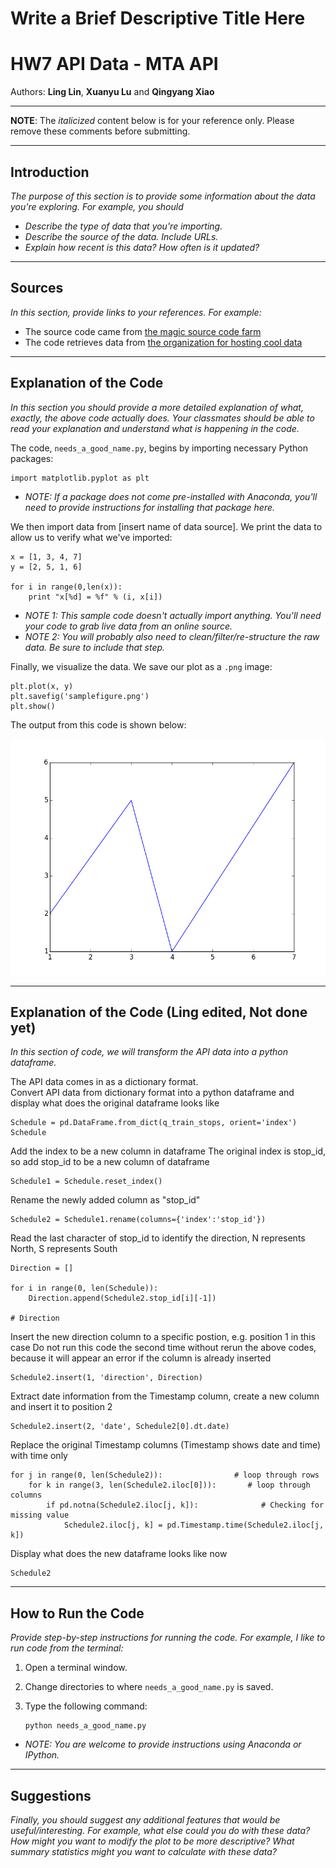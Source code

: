 # Write a Brief Descriptive Title Here
# HW7 API Data - MTA API

Authors:  **Ling Lin**, **Xuanyu Lu** and **Qingyang Xiao**

---

**NOTE**:  The *italicized* content below is for your reference only.  Please remove these comments before submitting.

---

## Introduction
*The purpose of this section is to provide some information about the data you're exploring.  For example, you should*
- *Describe the type of data that you're importing.* 
- *Describe the source of the data.  Include URLs.*  
- *Explain how recent is this data?  How often is it updated?*

---

## Sources
*In this section, provide links to your references.  For example:*
- The source code came from [the magic source code farm](http://www.amagicalnonexistentplace.com)
- The code retrieves data from [the organization for hosting cool data](http://www.anothermagicalnonexistentplace.com)

---

## Explanation of the Code
*In this section you should provide a more detailed explanation of what, exactly, the above code actually does.  Your classmates should be able to read your explanation and understand what is happening in the code.*

The code, `needs_a_good_name.py`, begins by importing necessary Python packages:
```
import matplotlib.pyplot as plt
```

- *NOTE:  If a package does not come pre-installed with Anaconda, you'll need to provide instructions for installing that package here.*

We then import data from [insert name of data source].  We print the data to allow us to verify what we've imported:
```
x = [1, 3, 4, 7]
y = [2, 5, 1, 6]

for i in range(0,len(x)):
	print "x[%d] = %f" % (i, x[i])		
```
- *NOTE 1:  This sample code doesn't actually import anything.  You'll need your code to grab live data from an online source.*  
- *NOTE 2:  You will probably also need to clean/filter/re-structure the raw data.  Be sure to include that step.*

Finally, we visualize the data.  We save our plot as a `.png` image:
```
plt.plot(x, y)
plt.savefig('samplefigure.png')	
plt.show()
```

The output from this code is shown below:

![Image of Plot](images/samplefigure.png)

---

## Explanation of the Code (Ling edited, Not done yet)
*In this section of code, we will transform the API data into a python dataframe.*

The API data comes in as a dictionary format.\
Convert API data from dictionary format into a python dataframe and display what does the original dataframe looks like
```
Schedule = pd.DataFrame.from_dict(q_train_stops, orient='index')
Schedule
```

Add the index to be a new column in dataframe
The original index is stop_id, so add stop_id to be a new column of dataframe
```
Schedule1 = Schedule.reset_index()
```

Rename the newly added column as "stop_id"
```
Schedule2 = Schedule1.rename(columns={'index':'stop_id'})
```

Read the last character of stop_id to identify the direction, N represents North, S represents South
```
Direction = []

for i in range(0, len(Schedule)):
    Direction.append(Schedule2.stop_id[i][-1])
        
# Direction
```

Insert the new direction column to a specific postion, e.g. position 1 in this case
Do not run this code the second time without rerun the above codes, 
because it will appear an error if the column is already inserted 
```
Schedule2.insert(1, 'direction', Direction)
```

Extract date information from the Timestamp column, create a new column and insert it to position 2
```
Schedule2.insert(2, 'date', Schedule2[0].dt.date)
```

Replace the original Timestamp columns (Timestamp shows date and time) with time only
```
for j in range(0, len(Schedule2)):                # loop through rows
    for k in range(3, len(Schedule2.iloc[0])):       # loop through columns 
        if pd.notna(Schedule2.iloc[j, k]):              # Checking for missing value
            Schedule2.iloc[j, k] = pd.Timestamp.time(Schedule2.iloc[j, k])
```            
Display what does the new dataframe looks like now
```
Schedule2
```

---

## How to Run the Code
*Provide step-by-step instructions for running the code.  For example, I like to run code from the terminal:*
1. Open a terminal window.

2. Change directories to where `needs_a_good_name.py` is saved.

3. Type the following command:
	```
	python needs_a_good_name.py
	```

- *NOTE: You are welcome to provide instructions using Anaconda or IPython.*

---

## Suggestions
*Finally, you should suggest any additional features that would be useful/interesting.  For example, what else could you do with these data?  How might you want to modify the plot to be more descriptive?  What summary statistics might you want to calculate with these data?*
